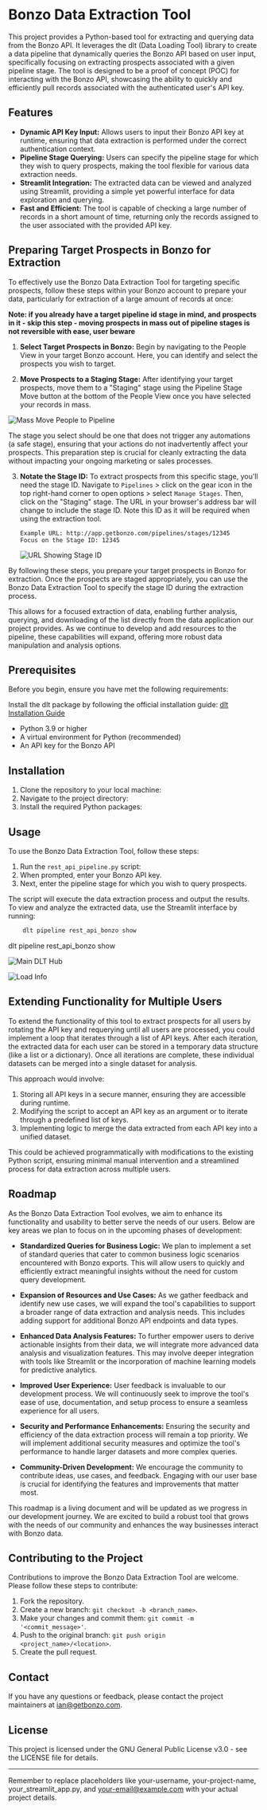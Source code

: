 # Bonzo Data Extraction Tool

This project provides a Python-based tool for extracting and querying data from the Bonzo API. It leverages the dlt (Data Loading Tool) library to create a data pipeline that dynamically queries the Bonzo API based on user input, specifically focusing on extracting prospects associated with a given pipeline stage. The tool is designed to be a proof of concept (POC) for interacting with the Bonzo API, showcasing the ability to quickly and efficiently pull records associated with the authenticated user's API key.


## Features

- **Dynamic API Key Input:** Allows users to input their Bonzo API key at runtime, ensuring that data extraction is performed under the correct authentication context.
- **Pipeline Stage Querying:** Users can specify the pipeline stage for which they wish to query prospects, making the tool flexible for various data extraction needs.
- **Streamlit Integration:** The extracted data can be viewed and analyzed using Streamlit, providing a simple yet powerful interface for data exploration and querying.
- **Fast and Efficient:** The tool is capable of checking a large number of records in a short amount of time, returning only the records assigned to the user associated with the provided API key.


## Preparing Target Prospects in Bonzo for Extraction

To effectively use the Bonzo Data Extraction Tool for targeting specific prospects, follow these steps within your Bonzo account to prepare your data, particularly for extraction of a large amount of records at once:

**Note: if you already have a target pipeline id stage in mind, and prospects in it - skip this step - moving prospects in mass out of pipeline stages is not reversible with ease, user beware**

1. **Select Target Prospects in Bonzo:** Begin by navigating to the People View in your target Bonzo account. Here, you can identify and select the prospects you wish to target.


2. **Move Prospects to a Staging Stage:** After identifying your target prospects, move them to a "Staging" stage using the Pipeline Stage Move button at the bottom of the People View once you have selected your records in mass. 

![Mass Move People to Pipeline](step1_massmovepeopletopipeline.png)

The stage you select should be one that does not trigger any automations (a safe stage), ensuring that your actions do not inadvertently affect your prospects. This preparation step is crucial for cleanly extracting the data without impacting your ongoing marketing or sales processes.



3. **Notate the Stage ID:** To extract prospects from this specific stage, you'll need the stage ID. Navigate to `Pipelines` > click on the gear icon in the top right-hand corner to open options > select `Manage Stages`. Then, click on the "Staging" stage. The URL in your browser's address bar will change to include the stage ID. Note this ID as it will be required when using the extraction tool.

    

    ```plaintext
    Example URL: http://app.getbonzo.com/pipelines/stages/12345
    Focus on the Stage ID: 12345
    ```

    ![URL Showing Stage ID](stageid.png)

By following these steps, you prepare your target prospects in Bonzo for extraction. Once the prospects are staged appropriately, you can use the Bonzo Data Extraction Tool to specify the stage ID during the extraction process. 

This allows for a focused extraction of data, enabling further analysis, querying, and downloading of the list directly from the data application our project provides. As we continue to develop and add resources to the pipeline, these capabilities will expand, offering more robust data manipulation and analysis options.


## Prerequisites

Before you begin, ensure you have met the following requirements:

Install the dlt package by following the official installation guide: [dlt Installation Guide](https://dlthub.com/docs/reference/installation)


- Python 3.9 or higher
- A virtual environment for Python (recommended)
- An API key for the Bonzo API

## Installation

1. Clone the repository to your local machine:
2. Navigate to the project directory:
3. Install the required Python packages:

## Usage

To use the Bonzo Data Extraction Tool, follow these steps:

1. Run the `rest_api_pipeline.py` script:
2. When prompted, enter your Bonzo API key.
3. Next, enter the pipeline stage for which you wish to query prospects.

The script will execute the data extraction process and output the results. To view and analyze the extracted data, use the Streamlit interface by running:


```python
    dlt pipeline rest_api_bonzo show
```


dlt pipeline rest_api_bonzo show



![Main DLT Hub](maindlthub.png)

![Load Info](loadinfo.png)

## Extending Functionality for Multiple Users

To extend the functionality of this tool to extract prospects for all users by rotating the API key and requerying until all users are processed, you could implement a loop that iterates through a list of API keys. After each iteration, the extracted data for each user can be stored in a temporary data structure (like a list or a dictionary). Once all iterations are complete, these individual datasets can be merged into a single dataset for analysis.

This approach would involve:

1. Storing all API keys in a secure manner, ensuring they are accessible during runtime.
2. Modifying the script to accept an API key as an argument or to iterate through a predefined list of keys.
3. Implementing logic to merge the data extracted from each API key into a unified dataset.

This could be achieved programmatically with modifications to the existing Python script, ensuring minimal manual intervention and a streamlined process for data extraction across multiple users.

## Roadmap

As the Bonzo Data Extraction Tool evolves, we aim to enhance its functionality and usability to better serve the needs of our users. Below are key areas we plan to focus on in the upcoming phases of development:

- **Standardized Queries for Business Logic:** We plan to implement a set of standard queries that cater to common business logic scenarios encountered with Bonzo exports. This will allow users to quickly and efficiently extract meaningful insights without the need for custom query development.

- **Expansion of Resources and Use Cases:** As we gather feedback and identify new use cases, we will expand the tool's capabilities to support a broader range of data extraction and analysis needs. This includes adding support for additional Bonzo API endpoints and data types.

- **Enhanced Data Analysis Features:** To further empower users to derive actionable insights from their data, we will integrate more advanced data analysis and visualization features. This may involve deeper integration with tools like Streamlit or the incorporation of machine learning models for predictive analytics.

- **Improved User Experience:** User feedback is invaluable to our development process. We will continuously seek to improve the tool's ease of use, documentation, and setup process to ensure a seamless experience for all users.

- **Security and Performance Enhancements:** Ensuring the security and efficiency of the data extraction process will remain a top priority. We will implement additional security measures and optimize the tool's performance to handle larger datasets and more complex queries.

- **Community-Driven Development:** We encourage the community to contribute ideas, use cases, and feedback. Engaging with our user base is crucial for identifying the features and improvements that matter most.

This roadmap is a living document and will be updated as we progress in our development journey. We are excited to build a robust tool that grows with the needs of our community and enhances the way businesses interact with Bonzo data.


## Contributing to the Project

Contributions to improve the Bonzo Data Extraction Tool are welcome. Please follow these steps to contribute:

1. Fork the repository.
2. Create a new branch: `git checkout -b <branch_name>`.
3. Make your changes and commit them: `git commit -m '<commit_message>'`.
4. Push to the original branch: `git push origin <project_name>/<location>`.
5. Create the pull request.


## Contact

If you have any questions or feedback, please contact the project maintainers at ian@getbonzo.com.

## License

This project is licensed under the GNU General Public License v3.0 - see the LICENSE file for details.

---

Remember to replace placeholders like your-username, your-project-name, your_streamlit_app.py, and your-email@example.com with your actual project details.